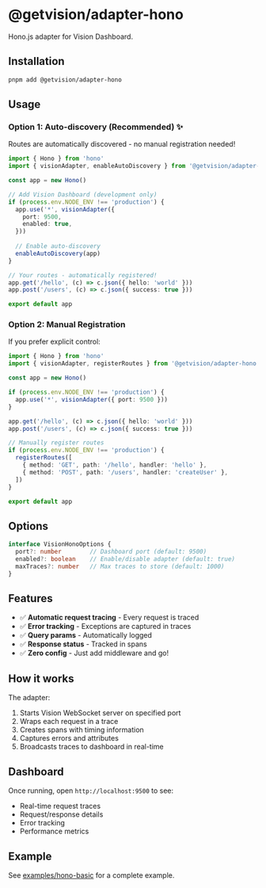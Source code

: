 # @getvision/adapter-hono

Hono.js adapter for Vision Dashboard.

## Installation

```bash
pnpm add @getvision/adapter-hono
```

## Usage

### Option 1: Auto-discovery (Recommended) ✨

Routes are automatically discovered - no manual registration needed!

```typescript
import { Hono } from 'hono'
import { visionAdapter, enableAutoDiscovery } from '@getvision/adapter-hono'

const app = new Hono()

// Add Vision Dashboard (development only)
if (process.env.NODE_ENV !== 'production') {
  app.use('*', visionAdapter({
    port: 9500,
    enabled: true,
  }))
  
  // Enable auto-discovery
  enableAutoDiscovery(app)
}

// Your routes - automatically registered!
app.get('/hello', (c) => c.json({ hello: 'world' }))
app.post('/users', (c) => c.json({ success: true }))

export default app
```

### Option 2: Manual Registration

If you prefer explicit control:

```typescript
import { Hono } from 'hono'
import { visionAdapter, registerRoutes } from '@getvision/adapter-hono'

const app = new Hono()

if (process.env.NODE_ENV !== 'production') {
  app.use('*', visionAdapter({ port: 9500 }))
}

app.get('/hello', (c) => c.json({ hello: 'world' }))
app.post('/users', (c) => c.json({ success: true }))

// Manually register routes
if (process.env.NODE_ENV !== 'production') {
  registerRoutes([
    { method: 'GET', path: '/hello', handler: 'hello' },
    { method: 'POST', path: '/users', handler: 'createUser' },
  ])
}

export default app
```

## Options

```typescript
interface VisionHonoOptions {
  port?: number        // Dashboard port (default: 9500)
  enabled?: boolean    // Enable/disable adapter (default: true)
  maxTraces?: number   // Max traces to store (default: 1000)
}
```

## Features

- ✅ **Automatic request tracing** - Every request is traced
- ✅ **Error tracking** - Exceptions are captured in traces
- ✅ **Query params** - Automatically logged
- ✅ **Response status** - Tracked in spans
- ✅ **Zero config** - Just add middleware and go!

## How it works

The adapter:

1. Starts Vision WebSocket server on specified port
2. Wraps each request in a trace
3. Creates spans with timing information
4. Captures errors and attributes
5. Broadcasts traces to dashboard in real-time

## Dashboard

Once running, open `http://localhost:9500` to see:

- Real-time request traces
- Request/response details
- Error tracking
- Performance metrics

## Example

See [examples/hono-basic](../../examples/hono) for a complete example.
